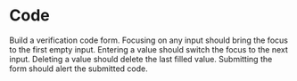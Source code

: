 # Code

Build a verification code form.
Focusing on any input should bring the focus to the first empty input.
Entering a value should switch the focus to the next input.
Deleting a value should delete the last filled value.
Submitting the form should alert the submitted code.
